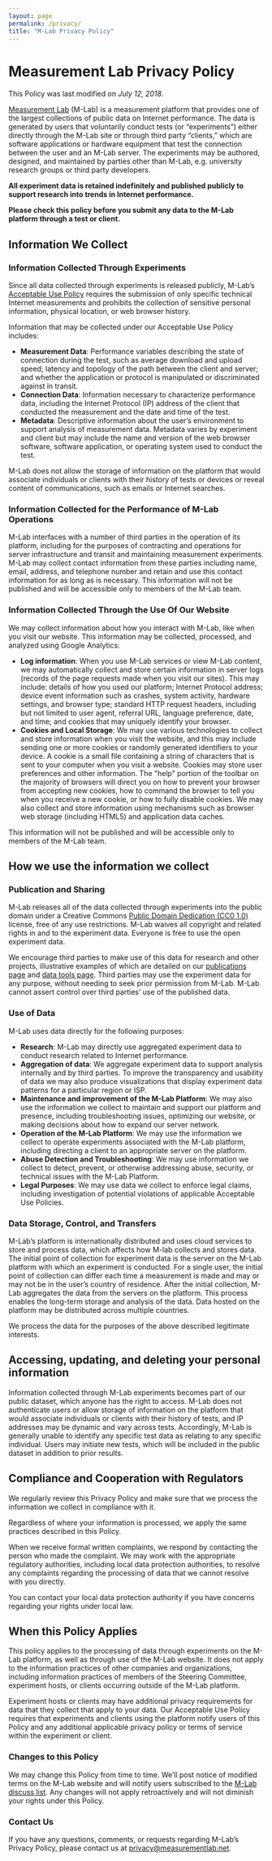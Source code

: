 ```yaml
---
layout: page
permalink: /privacy/
title: "M-Lab Privacy Policy"
---
```


# Measurement Lab Privacy Policy

This Policy was last modified on _July 12, 2018_.

[Measurement Lab]({{site.baseurl}}/who/) (M-Lab) is a measurement platform that provides one of the largest collections of public data on Internet performance. The data is generated by users that voluntarily conduct tests (or “experiments”) either directly through the M-Lab site or through third party “clients,” which are software applications or hardware equipment that test the connection between the user and an M-Lab server. The experiments may be authored, designed, and maintained by parties other than M-Lab, e.g. university research groups or third party developers.

**All experiment data is retained indefinitely and published publicly to support research into trends in Internet performance.**

**Please check this policy before you submit any data to the M-Lab platform through a test or client.**

## Information We Collect

### Information Collected Through Experiments

Since all data collected through experiments is released publicly, M-Lab’s [Acceptable Use Policy]({{site.baseurl}}/aup) requires the submission of only specific technical Internet measurements and prohibits the collection of sensitive personal information, physical location, or web browser history.

Information that may be collected under our Acceptable Use Policy includes:

* **Measurement Data**: Performance variables describing the state of connection during the test, such as average download and upload speed; latency and topology of the path between the client and server; and whether the application or protocol is manipulated or discriminated against in transit.
* **Connection Data**: Information necessary to characterize performance data, including the Internet Protocol (IP) address of the client that conducted the measurement and the date and time of the test.
* **Metadata**: Descriptive information about the user’s environment to support analysis of measurement data. Metadata varies by experiment and client but may include the name and version of the web browser software, software application, or operating system used to conduct the test.

M-Lab does not allow the storage of information on the platform that would associate individuals or clients with their history of tests or devices or reveal content of communications, such as emails or Internet searches.

### Information Collected for the Performance of M-Lab Operations

M-Lab interfaces with a number of third parties in the operation of its platform, including for the purposes of contracting and operations for server infrastructure and transit and maintaining measurement experiments. M-Lab may collect contact information from these parties including name, email, address, and telephone number and retain and use this contact information for as long as is necessary. This information will not be published and will be accessible only to members of the M-Lab team.

### Information Collected Through the Use Of Our Website

We may collect information about how you interact with M-Lab, like when you visit our website. This information may be collected, processed, and analyzed using Google Analytics:

* **Log information**: When you use M-Lab services or view M-Lab content, we may automatically collect and store certain information in server logs (records of the page requests made when you visit our sites). This may include: details of how you used our platform; Internet Protocol address; device event information such as crashes, system activity, hardware settings, and browser type; standard HTTP request headers, including but not limited to user agent, referral URL, language preference, date, and time; and cookies that may uniquely identify your browser.
* **Cookies and Local Storage**: We may use various technologies to collect and store information when you visit the website, and this may include sending one or more cookies or randomly generated identifiers to your device. A cookie is a small file containing a string of characters that is sent to your computer when you visit a website. Cookies may store user preferences and other information. The "help" portion of the toolbar on the majority of browsers will direct you on how to prevent your browser from accepting new cookies, how to command the browser to tell you when you receive a new cookie, or how to fully disable cookies. We may also collect and store information using mechanisms such as browser web storage (including HTML5) and application data caches.

This information will not be published and will be accessible only to members of the M-Lab team.

## How we use the information we collect

### Publication and Sharing

M-Lab releases all of the data collected through experiments into the public domain under a Creative Commons [Public Domain Dedication (CC0 1.0)](https://creativecommons.org/publicdomain/zero/1.0/) license, free of any use restrictions. M-Lab waives all copyright and related rights in and to the experiment data. Everyone is free to use the open experiment data.

We encourage third parties to make use of this data for research and other projects, illustrative examples of which are detailed on our [publications page]({{site.baseurl}}/publications) and [data tools page]({{site.baseurl}}/data/tools). Third parties may use the experiment data for any purpose, without needing to seek prior permission from M-Lab. M-Lab cannot assert control over third parties’ use of the published data.

### Use of Data

M-Lab uses data directly for the following purposes:

* **Research**: M-Lab may directly use aggregated experiment data to conduct research related to Internet performance.
* **Aggregation of data**: We aggregate experiment data to support analysis internally and by third parties. To improve the transparency and usability of data we may also produce visualizations that display experiment data patterns for a particular region or ISP.
* **Maintenance and improvement of the M-Lab Platform**: We may also use the information we collect to maintain and support our platform and presence, including troubleshooting issues, optimizing our website, or making decisions about how to expand our server network.
* **Operation of the M-Lab Platform**: We may use the information we collect to operate experiments associated with the M-Lab platform, including directing a client to an appropriate server on the platform.
* **Abuse Detection and Troubleshooting**: We may use information we collect to detect, prevent, or otherwise addressing abuse, security, or technical issues with the M-Lab Platform.
* **Legal Purposes**: We may use data we collect to enforce legal claims, including investigation of potential violations of applicable Acceptable Use Policies.

### Data Storage, Control, and Transfers

M-Lab’s platform is internationally distributed and uses cloud services to store and process data, which affects how M-lab collects and stores data. The initial point of collection for experiment data is the server on the M-Lab platform with which an experiment is conducted. For a single user, the initial point of collection can differ each time a measurement is made and may or may not be in the user’s country of residence. After the initial collection, M-Lab aggregates the data from the servers on the platform. This process enables the long-term storage and analysis of the data. Data hosted on the platform may be distributed across multiple countries.

We process the data for the purposes of the above described legitimate interests.

## Accessing, updating, and deleting your personal information

Information collected through M-Lab experiments becomes part of our public dataset, which anyone has the right to access. M-Lab does not authenticate users or allow storage of information on the platform that would associate individuals or clients with their history of tests, and IP addresses may be dynamic and vary across tests.  Accordingly, M-Lab is generally unable to identify any specific test data as relating to any specific individual. Users may initiate new tests, which will be included in the public dataset in addition to prior results.

## Compliance and Cooperation with Regulators

We regularly review this Privacy Policy and make sure that we process the information we collect in compliance with it.

Regardless of where your information is processed, we apply the same practices described in this Policy.

When we receive formal written complaints, we respond by contacting the person who made the complaint. We may work with the appropriate regulatory authorities, including local data protection authorities, to resolve any complaints regarding the processing of data that we cannot resolve with you directly.

You can contact your local data protection authority if you have concerns regarding your rights under local law.

## When this Policy Applies

This policy applies to the processing of data through experiments on the M-Lab platform, as well as through use of the M-Lab website. It does not apply to the information practices of other companies and organizations, including information practices of members of the Steering Committee, experiment hosts, or clients occurring outside of the M-Lab platform.

Experiment hosts or clients may have additional privacy requirements for data that they collect that apply to your data. Our Acceptable Use Policy requires that experiments and clients using the platform notify users of this Policy and any additional applicable privacy policy or terms of service within the experiment or client.

### Changes to this Policy

We may change this Policy from time to time. We’ll post notice of modified terms on the M-Lab website and will notify users subscribed to the [M-Lab discuss list](https://groups.google.com/a/measurementlab.net/forum/#!forum/discuss). Any changes will not apply retroactively and will not diminish your rights under this Policy.

### Contact Us

If you have any questions, comments, or requests regarding M-Lab’s Privacy Policy, please contact us at [privacy@measurementlab.net](mailto:privacy@measurementlab.net).
